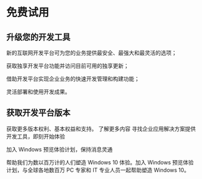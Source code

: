 # 免费试用


## 升级您的开发工具

新的互联网开发平台可为您的业务提供最安全、最强大和最灵活的选项；

获取独享开发平台功能并访问目前可用的独享更新；

借助开发平台实现企业业务的快速开发管理和构建功能；

灵活部署和使用开发成果。


## 获取开发平台版本


获取更多版本权利、基本权益和支持。
了解更多内容
寻找企业应用解决方案提供开发工具，即刻开始体验

加入 Windows 预览体验计划，保持消息灵通

帮助我们为数以百万计的人们塑造 Windows 10 体验。加入 Windows 预览体验计划，与全球各地数百万 PC 专家和 IT 专业人员一起帮助塑造 Windows 10。